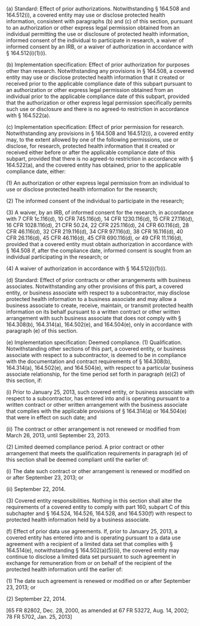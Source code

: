 (a) Standard: Effect of prior authorizations. Notwithstanding § 164.508 and 164.512(i), a covered entity may use or disclose protected health information, consistent with paragraphs (b) and &#40;c) of this section, pursuant to an authorization or other express legal permission obtained from an individual permitting the use or disclosure of protected health information, informed consent of the individual to participate in research, a waiver of informed consent by an IRB, or a waiver of authorization in accordance with § 164.512(i)(1)(i).

(b) Implementation specification: Effect of prior authorization for purposes other than research. Notwithstanding any provisions in § 164.508, a covered entity may use or disclose protected health information that it created or received prior to the applicable compliance date of this subpart pursuant to an authorization or other express legal permission obtained from an individual prior to the applicable compliance date of this subpart, provided that the authorization or other express legal permission specifically permits such use or disclosure and there is no agreed-to restriction in accordance with § 164.522(a).

&#40;c) Implementation specification: Effect of prior permission for research. Notwithstanding any provisions in § 164.508 and 164.512(i), a covered entity may, to the extent allowed by one of the following permissions, use or disclose, for research, protected health information that it created or received either before or after the applicable compliance date of this subpart, provided that there is no agreed-to restriction in accordance with § 164.522(a), and the covered entity has obtained, prior to the applicable compliance date, either:

(1) An authorization or other express legal permission from an individual to use or disclose protected health information for the research;

(2) The informed consent of the individual to participate in the research;
 
(3) A waiver, by an IRB, of informed consent for the research, in accordance with 7 CFR 1c.116(d), 10 CFR 745.116(d), 14 CFR 1230.116(d), 15 CFR 27.116(d), 16 CFR 1028.116(d), 21 CFR 50.24, 22 CFR 225.116(d), 24 CFR 60.116(d), 28 CFR 46.116(d), 32 CFR 219.116(d), 34 CFR 97.116(d), 38 CFR 16.116(d), 40 CFR 26.116(d), 45 CFR 46.116(d), 45 CFR 690.116(d), or 49 CFR 11.116(d), provided that a covered entity must obtain authorization in accordance with § 164.508 if, after the compliance date, informed consent is sought from an individual participating in the research; or

(4) A waiver of authorization in accordance with § 164.512(i)(1)(i).

(d) Standard: Effect of prior contracts or other arrangements with business associates. Notwithstanding any other provisions of this part, a covered entity, or business associate with respect to a subcontractor, may disclose protected health information to a business associate and may allow a business associate to create, receive, maintain, or transmit protected health information on its behalf pursuant to a written contract or other written arrangement with such business associate that does not comply with § 164.308(b), 164.314(a), 164.502(e), and 164.504(e), only in accordance with paragraph (e) of this section.

(e) Implementation specification: Deemed compliance. (1) Qualification. Notwithstanding other sections of this part, a covered entity, or business associate with respect to a subcontractor, is deemed to be in compliance with the documentation and contract requirements of § 164.308(b), 164.314(a), 164.502(e), and 164.504(e), with respect to a particular business associate relationship, for the time period set forth in paragraph (e)(2) of this section, if:
 
(i) Prior to January 25, 2013, such covered entity, or business associate with respect to a subcontractor, has entered into and is operating pursuant to a written contract or other written arrangement with the business associate that complies with the applicable provisions of § 164.314(a) or 164.504(e) that were in effect on such date; and

(ii) The contract or other arrangement is not renewed or modified from March 26, 2013, until September 23, 2013.

(2) Limited deemed compliance period. A prior contract or other arrangement that meets the qualification requirements in paragraph (e) of this section shall be deemed compliant until the earlier of:

(i) The date such contract or other arrangement is renewed or modified on or after September 23, 2013; or

(ii) September 22, 2014.

(3) Covered entity responsibilities. Nothing in this section shall alter the requirements of a covered entity to comply with part 160, subpart C of this subchapter and § 164.524, 164.526, 164.528, and 164.530(f) with respect to protected health information held by a business associate.

(f) Effect of prior data use agreements. If, prior to January 25, 2013, a covered entity has entered into and is operating pursuant to a data use agreement with a recipient of a limited data set that complies with § 164.514(e), notwithstanding § 164.502(a)(5)(ii), the covered entity may continue to disclose a limited data set pursuant to such agreement in exchange for remuneration from or on behalf of the recipient of the protected health information until the earlier of:
 
(1) The date such agreement is renewed or modified on or after September 23, 2013; or

(2) September 22, 2014.

[65 FR 82802, Dec. 28, 2000, as amended at 67 FR 53272, Aug. 14, 2002; 78 FR 5702, Jan. 25, 2013]
